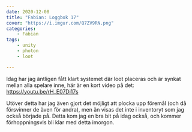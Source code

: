 ```yaml
---
date: 2020-12-08
title: "Fabian: Loggbok 17"
cover: "https://i.imgur.com/Q7ZV9RN.png"
categories: 
    - Fabian
tags:
    - unity
    - photon
    - loot

---
```


Idag har jag äntligen fått klart systemet där loot placeras och är synkat mellan alla spelare inne, här är en kort video på det: https://youtu.be/rH_E07Di17s

Utöver detta har jag även gjort det möjligt att plocka upp föremål (och då försvinner de även för andra), men än visas det inte i inventoryt som jag också började på. Detta kom jag en bra bit på idag också, och kommer förhoppningsvis bli klar med detta imorgon. 

